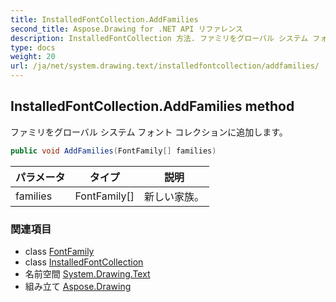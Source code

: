 ```yaml
---
title: InstalledFontCollection.AddFamilies
second_title: Aspose.Drawing for .NET API リファレンス
description: InstalledFontCollection 方法. ファミリをグローバル システム フォント コレクションに追加します
type: docs
weight: 20
url: /ja/net/system.drawing.text/installedfontcollection/addfamilies/
---
```

## InstalledFontCollection.AddFamilies method

ファミリをグローバル システム フォント コレクションに追加します。

```csharp
public void AddFamilies(FontFamily[] families)
```

| パラメータ | タイプ | 説明 |
| --- | --- | --- |
| families | FontFamily[] | 新しい家族。 |

### 関連項目

* class [FontFamily](../../../system.drawing/fontfamily/)
* class [InstalledFontCollection](../)
* 名前空間 [System.Drawing.Text](../../installedfontcollection/)
* 組み立て [Aspose.Drawing](../../../)


